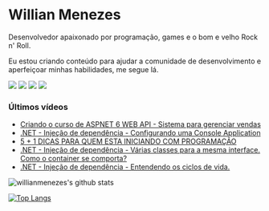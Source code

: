 # Willian Menezes

Desenvolvedor apaixonado por programação, games e o bom e velho Rock n' Roll.

Eu estou criando conteúdo para ajudar a comunidade de desenvolvimento e aperfeiçoar minhas habilidades, me segue lá.

[![](https://img.shields.io/youtube/channel/subscribers/UC0Vo6yL26XaraIjak87jDww?label=YouTube&style=social)](https://www.youtube.com/channel/UC0Vo6yL26XaraIjak87jDww)
[![](https://img.shields.io/github/followers/willianmenezes?style=social)](https://github.com/willianmenezes)
[![](https://img.shields.io/twitter/url?label=Twitter&logo=Twitter&style=social&url=https%3A%2F%2Ftwitter.com%2Fwmscode)](https://twitter.com/wmscode)
[![](https://img.shields.io/twitter/url?label=Linkedin&logo=Linkedin&style=social&url=https://google.com)](https://www.linkedin.com/in/willian-menezes-9932b1b9/)

### Últimos vídeos

<!-- YOUTUBE:START -->
- [Criando o curso de ASPNET 6 WEB API - Sistema para gerenciar vendas](https://www.youtube.com/watch?v=8Ei9C9rbRhk)
- [.NET - Injeção de dependência - Configurando uma Console Application](https://www.youtube.com/watch?v=P2k8Zmfucyc)
- [5 + 1 DICAS PARA QUEM ESTA INICIANDO COM PROGRAMAÇÃO](https://www.youtube.com/watch?v=n1dyQh-V1uI)
- [.NET - Injeção de dependência - Várias classes para a mesma interface. Como o container se comporta?](https://www.youtube.com/watch?v=6o9rF0ULrLk)
- [.NET - Injeção de dependência - Entendendo os ciclos de vida.](https://www.youtube.com/watch?v=_6SHpdmD7lY)
<!-- YOUTUBE:END -->

![willianmenezes's github stats](https://github-readme-stats.vercel.app/api?username=willianmenezes&theme=dark&show_icons=true)

[![Top Langs](https://github-readme-stats.vercel.app/api/top-langs/?username=willianmenezes&layout=compact&theme=dark)](https://github.com/anuraghazra/github-readme-stats)
